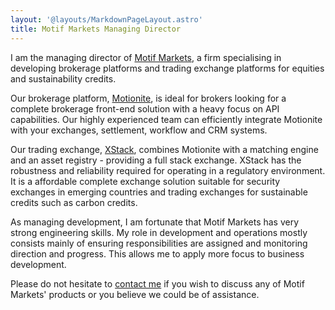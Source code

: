 ```yaml
---
layout: '@layouts/MarkdownPageLayout.astro'
title: Motif Markets Managing Director
---
```


I am the managing director of [Motif Markets](https://motifmarkets.com/), a firm specialising in developing brokerage platforms and trading exchange platforms for equities and sustainability credits.

Our brokerage platform, [Motionite](https://motionite.trade/), is ideal for brokers looking for a complete brokerage front-end solution with a heavy focus on API capabilities. Our highly experienced team can efficiently integrate Motionite with your exchanges, settlement, workflow and CRM systems.

Our trading exchange, [XStack](https://xstack.exchange/), combines Motionite with a matching engine and an asset registry - providing a full stack exchange. XStack has the robustness and reliability required for operating in a regulatory environment. It is a affordable complete exchange solution suitable for security exchanges in emerging countries and trading exchanges for sustainable credits such as carbon credits.

As managing development, I am fortunate that Motif Markets has very strong engineering skills. My role in development and operations mostly consists mainly of ensuring responsibilities are assigned and monitoring direction and progress. This allows me to apply more focus to business development.

Please do not hesitate to [contact me](https://www.motifmarkets.com/contact/) if you wish to discuss any of Motif Markets' products or you believe we could be of assistance.

